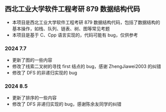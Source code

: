 ## 西北工业大学软件工程考研 879 数据结构代码
- 本项目是西北工业大学软件工程考研 879 数据结构代码，包括了数据结构的基本操作，如栈、队列、链表、树、图等常见考题
- 本项目是基于 C、Cpp 语言实现的，代码可能有 bug，仅供参考

### 2024 7.7
- 更新了图的一些内容
- 修改了线索二叉树的寻找 first 结点的 bug，感谢 ZhengJiawei2003 的纠错
- 修改了 DFS 的非递归实现的 bug

### 2024 8.5
- 更新了排序的一些内容
- 修改了 DFS 非递归实现的 bug，感谢陈余友同学的纠错
